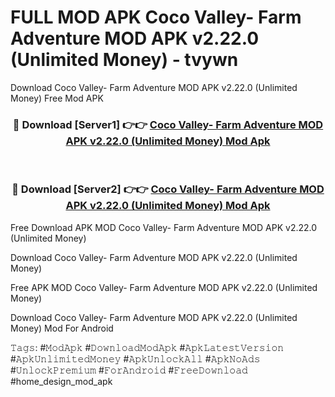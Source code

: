 # FULL MOD APK Coco Valley- Farm Adventure MOD APK v2.22.0 (Unlimited Money) - tvywn
Download Coco Valley- Farm Adventure MOD APK v2.22.0 (Unlimited Money) Free Mod APK

<div align="center">
<h3>🔴 Download [Server1] 👉👉 <a href="https://apk-comot.site?title=Coco_Valley-_Farm_Adventure_MOD_APK_v2.22.0_(Unlimited_Money)">Coco Valley- Farm Adventure MOD APK v2.22.0 (Unlimited Money) Mod Apk</a></h3><br>

<h3>🔴 Download [Server2] 👉👉 <a href="https://apk-comot.site?title=Coco_Valley-_Farm_Adventure_MOD_APK_v2.22.0_(Unlimited_Money)">Coco Valley- Farm Adventure MOD APK v2.22.0 (Unlimited Money) Mod Apk</a></h3>
</div>


Free Download APK MOD Coco Valley- Farm Adventure MOD APK v2.22.0 (Unlimited Money)

Download Coco Valley- Farm Adventure MOD APK v2.22.0 (Unlimited Money) 

Free APK MOD Coco Valley- Farm Adventure MOD APK v2.22.0 (Unlimited Money) 

Download Coco Valley- Farm Adventure MOD APK v2.22.0 (Unlimited Money) Mod For Android

𝚃𝚊𝚐𝚜: #𝙼𝚘𝚍𝙰𝚙𝚔 #𝙳𝚘𝚠𝚗𝚕𝚘𝚊𝚍𝙼𝚘𝚍𝙰𝚙𝚔 #𝙰𝚙𝚔𝙻𝚊𝚝𝚎𝚜𝚝𝚅𝚎𝚛𝚜𝚒𝚘𝚗 #𝙰𝚙𝚔𝚄𝚗𝚕𝚒𝚖𝚒𝚝𝚎𝚍𝙼𝚘𝚗𝚎𝚢 #𝙰𝚙𝚔𝚄𝚗𝚕𝚘𝚌𝚔𝙰𝚕𝚕 #𝙰𝚙𝚔𝙽𝚘𝙰𝚍𝚜 #𝚄𝚗𝚕𝚘𝚌𝚔𝙿𝚛𝚎𝚖𝚒𝚞𝚖 #𝙵𝚘𝚛𝙰𝚗𝚍𝚛𝚘𝚒𝚍 #𝙵𝚛𝚎𝚎𝙳𝚘𝚠𝚗𝚕𝚘𝚊𝚍 #home_design_mod_apk